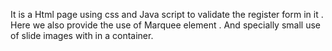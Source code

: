 It is a Html page using css and Java script to validate the register form in it .
Here we also provide the use of Marquee element .
And specially small use of slide images with in a container. 
